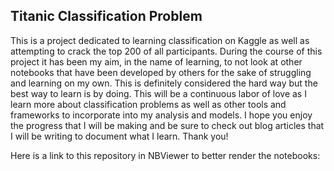 ## Titanic Classification Problem

This is a project dedicated to learning classification on Kaggle as well as attempting to crack the top 200 of all participants. During the course of this project it has been my aim, in the name of learning, to not look at other notebooks that have been developed by others for the sake of struggling and learning on my own. This is definitely considered the hard way but the best way to learn is by doing. This will be a continuous labor of love as I learn more about classification problems as well as other tools and frameworks to incorporate into my analysis and models. I hope you enjoy the progress that I will be making and be sure to check out blog articles that I will be writing to document what I learn. Thank you!

Here is a link to this repository in NBViewer to better render the notebooks:

